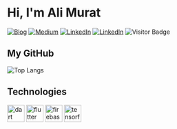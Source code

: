 <!--**alimcevik/alimcevik** is a ✨ _special_ ✨ repository because its `README.md` (this file) appears on your GitHub profile.-->

<h1>Hi, I'm Ali Murat</h1>   

[![Blog](https://img.shields.io/badge/Blog-YazılımKaravanı-informational?style=flat-square&logo=jekyll&logoColor=white)](https://yazilimkaravani.net) [![Medium](https://img.shields.io/badge/Blog-Medium-informational?style=flat-square&logo=jekyll&logoColor=white)](http://medium.com/@murat.cevik) [![LinkedIn](https://img.shields.io/badge/LinkedIn-alimcevik-informational?style=flat-square&logo=linkedin&logoColor=white)](https://www.linkedin.com/in/alimcevik/)  [![LinkedIn](https://img.shields.io/badge/Twitter-alimcevik-informational?style=flat-square&logo=twitter&logoColor=white)](https://www.twitter.com/alimcevik/)
 ![Visitor Badge](https://visitor-badge.laobi.icu/badge?page_id=alimcevik)
 
 ## My GitHub
![Top Langs](https://github-readme-stats.vercel.app/api/top-langs/?username=alimcevik&hide=TeX&layout=compact)


##  Technologies
<img src="https://www.vectorlogo.zone/logos/dartlang/dartlang-icon.svg" alt="dart" width="40" height="40"/> <img src="https://www.vectorlogo.zone/logos/flutterio/flutterio-icon.svg" alt="flutter" width="40" height="40"/> <img src="https://www.vectorlogo.zone/logos/firebase/firebase-icon.svg" alt="firebase" width="40" height="40"/> <img src="https://www.vectorlogo.zone/logos/tensorflow/tensorflow-icon.svg" alt="tensorflow" width="40" height="40"/>

